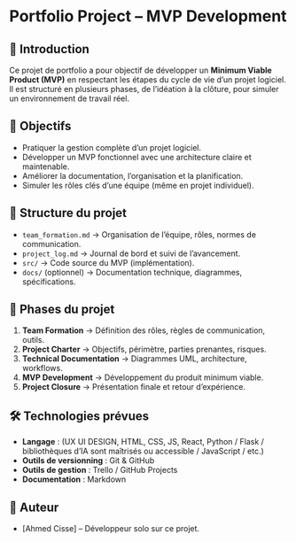 # Portfolio Project – MVP Development

## 📌 Introduction
Ce projet de portfolio a pour objectif de développer un **Minimum Viable Product (MVP)** en respectant les étapes du cycle de vie d’un projet logiciel.  
Il est structuré en plusieurs phases, de l’idéation à la clôture, pour simuler un environnement de travail réel.

## 🎯 Objectifs
- Pratiquer la gestion complète d’un projet logiciel.
- Développer un MVP fonctionnel avec une architecture claire et maintenable.
- Améliorer la documentation, l’organisation et la planification.
- Simuler les rôles clés d’une équipe (même en projet individuel).

## 📂 Structure du projet
- `team_formation.md` → Organisation de l’équipe, rôles, normes de communication.  
- `project_log.md` → Journal de bord et suivi de l’avancement.  
- `src/` → Code source du MVP (implémentation).  
- `docs/` (optionnel) → Documentation technique, diagrammes, spécifications.  

## 🚀 Phases du projet
1. **Team Formation** → Définition des rôles, règles de communication, outils.  
2. **Project Charter** → Objectifs, périmètre, parties prenantes, risques.  
3. **Technical Documentation** → Diagrammes UML, architecture, workflows.  
4. **MVP Development** → Développement du produit minimum viable.  
5. **Project Closure** → Présentation finale et retour d’expérience.  

## 🛠️ Technologies prévues
- **Langage** : (UX UI DESIGN, HTML, CSS, JS, React, Python / Flask / bibliothèques d’IA sont maîtrisés ou accessible / JavaScript / etc.)  
- **Outils de versionning** : Git & GitHub  
- **Outils de gestion** : Trello / GitHub Projects  
- **Documentation** : Markdown  

## 👤 Auteur
- [Ahmed Cisse] – Développeur solo sur ce projet.  
